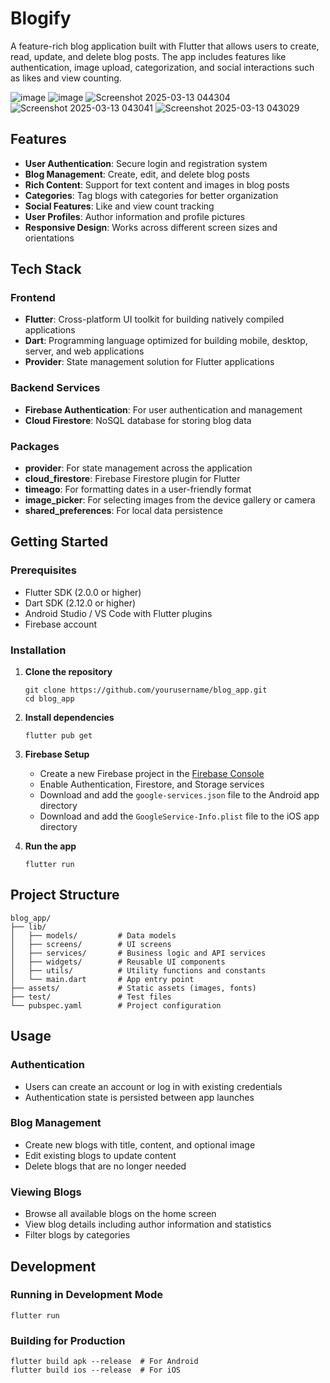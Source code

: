 # Blogify

A feature-rich blog application built with Flutter that allows users to create, read, update, and delete blog posts. The app includes features like authentication, image upload, categorization, and social interactions such as likes and view counting.

![image](https://github.com/user-attachments/assets/2fe647e0-1d37-4f53-b337-24932f5de723)
![image](https://github.com/user-attachments/assets/ff9e72e5-9b7e-4596-bd5c-b9f40a905b86)
![Screenshot 2025-03-13 044304](https://github.com/user-attachments/assets/4dfdf77f-5f82-453f-b8b2-9384eaa2619f)
![Screenshot 2025-03-13 043041](https://github.com/user-attachments/assets/f06a8e98-8a1b-4b99-b1d8-e6114b6534f0)
![Screenshot 2025-03-13 043029](https://github.com/user-attachments/assets/5a32bb28-3657-4585-af86-6480e446ba72)

## Features

- **User Authentication**: Secure login and registration system
- **Blog Management**: Create, edit, and delete blog posts
- **Rich Content**: Support for text content and images in blog posts
- **Categories**: Tag blogs with categories for better organization
- **Social Features**: Like and view count tracking
- **User Profiles**: Author information and profile pictures
- **Responsive Design**: Works across different screen sizes and orientations

## Tech Stack

### Frontend
- **Flutter**: Cross-platform UI toolkit for building natively compiled applications
- **Dart**: Programming language optimized for building mobile, desktop, server, and web applications
- **Provider**: State management solution for Flutter applications

### Backend Services
- **Firebase Authentication**: For user authentication and management
- **Cloud Firestore**: NoSQL database for storing blog data


### Packages
- **provider**: For state management across the application
- **cloud_firestore**: Firebase Firestore plugin for Flutter
- **timeago**: For formatting dates in a user-friendly format
- **image_picker**: For selecting images from the device gallery or camera
- **shared_preferences**: For local data persistence

## Getting Started

### Prerequisites
- Flutter SDK (2.0.0 or higher)
- Dart SDK (2.12.0 or higher)
- Android Studio / VS Code with Flutter plugins
- Firebase account

### Installation

1. **Clone the repository**
   ```
   git clone https://github.com/yourusername/blog_app.git
   cd blog_app
   ```

2. **Install dependencies**
   ```
   flutter pub get
   ```

3. **Firebase Setup**
   - Create a new Firebase project in the [Firebase Console](https://console.firebase.google.com/)
   - Enable Authentication, Firestore, and Storage services
   - Download and add the `google-services.json` file to the Android app directory
   - Download and add the `GoogleService-Info.plist` file to the iOS app directory

4. **Run the app**
   ```
   flutter run
   ```

## Project Structure

```
blog_app/
├── lib/
│   ├── models/         # Data models
│   ├── screens/        # UI screens
│   ├── services/       # Business logic and API services
│   ├── widgets/        # Reusable UI components
│   ├── utils/          # Utility functions and constants
│   └── main.dart       # App entry point
├── assets/             # Static assets (images, fonts)
├── test/               # Test files
└── pubspec.yaml        # Project configuration
```

## Usage

### Authentication
- Users can create an account or log in with existing credentials
- Authentication state is persisted between app launches

### Blog Management
- Create new blogs with title, content, and optional image
- Edit existing blogs to update content
- Delete blogs that are no longer needed

### Viewing Blogs
- Browse all available blogs on the home screen
- View blog details including author information and statistics
- Filter blogs by categories

## Development

### Running in Development Mode
```
flutter run
```

### Building for Production
```
flutter build apk --release  # For Android
flutter build ios --release  # For iOS
```


